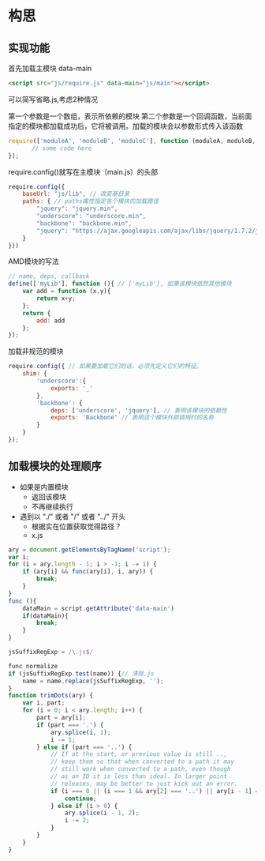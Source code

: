 # 构思

## 实现功能

首先加载主模块 data-main
```html
<script src="js/require.js" data-main="js/main"></script>
```

可以简写省略.js,考虑2种情况

第一个参数是一个数组，表示所依赖的模块
第二个参数是一个回调函数，当前面指定的模块都加载成功后，它将被调用。加载的模块会以参数形式传入该函数
```js
require(['moduleA', 'moduleB', 'moduleC'], function (moduleA, moduleB, moduleC){
　　　　// some code here
});
```

require.config()就写在主模块（main.js）的头部
```js
require.config({
	baseUrl: "js/lib", // 改变基目录
	paths: { // paths属性指定各个模块的加载路径
		"jquery": "jquery.min",
		"underscore": "underscore.min",
		"backbone": "backbone.min",
		"jquery": "https://ajax.googleapis.com/ajax/libs/jquery/1.7.2/jquery.min" // 可以直接指定网址
	}
}))
```

AMD模块的写法

```js
// name, deps, callback
define(['myLib'], function (){ // ['myLib'], 如果该模块依然其他模块
	var add = function (x,y){
		return x+y;
	};
	return {
		add: add
	};
});
```

加载非规范的模块

```js
require.config({ // 如果要加载它们的话，必须先定义它们的特征。
	shim: {
		'underscore':{
			exports: '_'
		},
		'backbone': {
			deps: ['underscore', 'jquery'], // 表明该模块的依赖性
			exports: 'Backbone' // 表明这个模块外部调用时的名称
		}
	}
});
```

## 加载模块的处理顺序

- 如果是内置模块
    * 返回该模块
    * 不再继续执行
- 遇到以 "./" 或者 "/" 或者 "../" 开头
    * 根据实在位置获取觉得路径？
    * x.js


```js
ary = document.getElementsByTagName('script');
var i;
for (i = ary.length - 1; i > -1; i -= 1) {
	if (ary[i] && func(ary[i], i, ary)) {
		break;
	}
}
func (){
	dataMain = script.getAttribute('data-main')
	if(dataMain){
		break;
	}
}
```
```js
jsSuffixRegExp = /\.js$/

func normalize 
if (jsSuffixRegExp.test(name)) {// 清除.js
	name = name.replace(jsSuffixRegExp, '');
}
function trimDots(ary) {
	var i, part;
	for (i = 0; i < ary.length; i++) {
		part = ary[i];
		if (part === '.') {
			ary.splice(i, 1);
			i -= 1;
		} else if (part === '..') {
			// If at the start, or previous value is still ..,
			// keep them so that when converted to a path it may
			// still work when converted to a path, even though
			// as an ID it is less than ideal. In larger point
			// releases, may be better to just kick out an error.
			if (i === 0 || (i === 1 && ary[2] === '..') || ary[i - 1] === '..') {
				continue;
			} else if (i > 0) {
				ary.splice(i - 1, 2);
				i -= 2;
			}
		}
	}
}
```